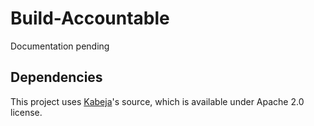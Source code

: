 # Build-Accountable
Documentation pending

## Dependencies
This project uses [Kabeja](https://kabeja.sourceforge.net/index.html)'s source, 
which is available under Apache 2.0 license.